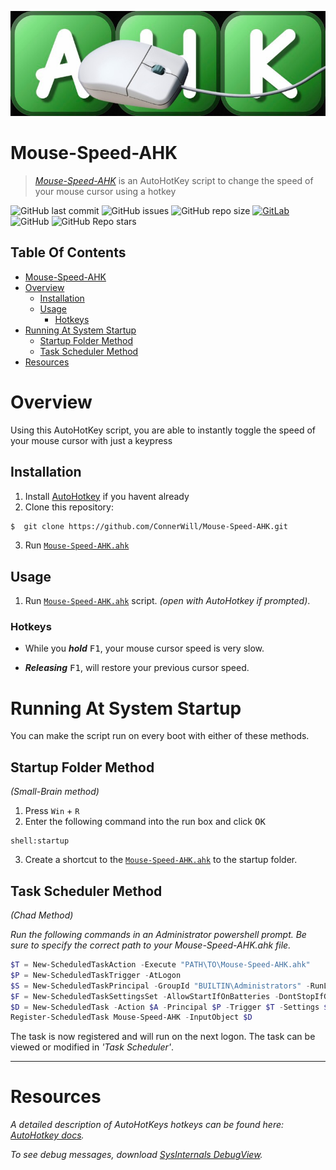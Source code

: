 ![Mouse-Speed-AHK-Banner](media/Mouse-Speed-AHK-Banner.jpeg)

# **Mouse-Speed-AHK**
> [*Mouse-Speed-AHK*](https://github.com/ConnerWill/Mouse-Speed-AHK) is an AutoHotKey script to change the speed of your mouse cursor using a hotkey

![GitHub last commit](https://img.shields.io/github/last-commit/ConnerWill/Mouse-Speed-AHK)
![GitHub issues](https://img.shields.io/github/issues-raw/ConnerWill/Mouse-Speed-AHK)
![GitHub repo size](https://img.shields.io/github/repo-size/ConnerWill/Mouse-Speed-AHK)
[![GitLab](https://img.shields.io/static/v1?label=gitlab&logo=gitlab&color=E24329&message=mirrored)](https://gitlab.com/ConnerWill/Mouse-Speed-AHK)
![GitHub](https://img.shields.io/github/license/ConnerWill/Mouse-Speed-AHK)
![GitHub Repo stars](https://img.shields.io/github/stars/ConnerWill/Mouse-Speed-AHK?style=social)

## Table Of Contents
* [Mouse-Speed-AHK](#mouse-speed-ahk)
* [Overview](#overview)
  * [Installation](#installation)
  * [Usage](#usage)
    * [Hotkeys](#hotkeys)
* [Running At System Startup](#running-at-system-startup)
   * [Startup Folder Method](#startup-folder-method)
   * [Task Scheduler Method](#task-scheduler-method)
* [Resources](#resources)


# Overview
Using this AutoHotKey script, you are able to instantly toggle the speed of your mouse cursor with just a keypress

## Installation

1. Install [AutoHotkey](https://autohotkey.com/download/) if you havent already
2. Clone this repository:
```sh
$  git clone https://github.com/ConnerWill/Mouse-Speed-AHK.git
```
3. Run [`Mouse-Speed-AHK.ahk`](https://github.com/ConnerWill/Mouse-Speed-AHK/blob/main/MouseSpeed.ahk)

## Usage

1. Run [`Mouse-Speed-AHK.ahk`](https://github.com/ConnerWill/Mouse-Speed-AHK/blob/main/MouseSpeed.ahk) script.    *(open with AutoHotkey if prompted)*.

### Hotkeys

* While you ***hold*** <kbd>F1</kbd>, your mouse cursor speed is very slow.

* ***Releasing*** <kbd>F1</kbd>, will restore your previous cursor speed.


# Running At System Startup

You can make the script run on every boot with either of these methods.

## **Startup Folder Method**
*(Small-Brain method)*

1. Press <kbd>`Win`</kbd> + <kbd>`R`</kbd>
2. Enter the following command into the run box and click <kbd>OK</kbd>
```ms
shell:startup
```
3. Create a shortcut to the [`Mouse-Speed-AHK.ahk`](https://github.com/ConnerWill/Mouse-Speed-AHK/blob/main/MouseSpeed.ahk) to the startup folder.

## **Task Scheduler Method**
*(Chad Method)*

*Run the following commands in an Administrator powershell prompt.*
*Be sure to specify the correct path to your Mouse-Speed-AHK.ahk file.*

```powershell
$T = New-ScheduledTaskAction -Execute "PATH\TO\Mouse-Speed-AHK.ahk"
$P = New-ScheduledTaskTrigger -AtLogon
$S = New-ScheduledTaskPrincipal -GroupId "BUILTIN\Administrators" -RunLevel Highest
$F = New-ScheduledTaskSettingsSet -AllowStartIfOnBatteries -DontStopIfGoingOnBatteries -ExecutionTimeLimit 0
$D = New-ScheduledTask -Action $A -Principal $P -Trigger $T -Settings $S
Register-ScheduledTask Mouse-Speed-AHK -InputObject $D
```

The task is now registered and will run on the next logon. The task can be viewed or modified in *'Task Scheduler'*.

---

# Resources

*A detailed description of AutoHotKeys hotkeys can be found here: [AutoHotkey docs](https://autohotkey.com/docs/Hotkeys.htm).*<br>

*To see debug messages, download [SysInternals DebugView](https://technet.microsoft.com/en-us/sysinternals/debugview).*
